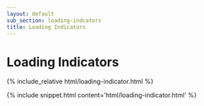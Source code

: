 ```yaml
---
layout: default
sub_section: loading-indcators
title: Loading Indicators
---
```


# Loading Indicators

<div class="site-c-showcase">
{% include_relative html/loading-indicator.html %}
</div>

{% include snippet.html content='html/loading-indicator.html' %}
